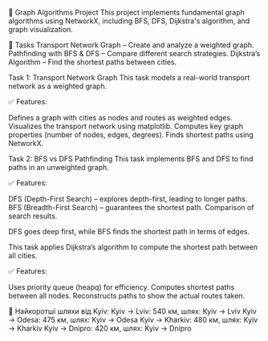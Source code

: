 🚀 Graph Algorithms Project
This project implements fundamental graph algorithms using NetworkX, including BFS, DFS, Dijkstra's algorithm, and graph visualization.

📌 Tasks
Transport Network Graph – Create and analyze a weighted graph.
Pathfinding with BFS & DFS – Compare different search strategies.
Dijkstra’s Algorithm – Find the shortest paths between cities.

Task 1: Transport Network Graph
This task models a real-world transport network as a weighted graph.

✅ Features:

Defines a graph with cities as nodes and routes as weighted edges.
Visualizes the transport network using matplotlib.
Computes key graph properties (number of nodes, edges, degrees).
Finds shortest paths using NetworkX.

Task 2: BFS vs DFS Pathfinding
This task implements BFS and DFS to find paths in an unweighted graph.

✅ Features:

DFS (Depth-First Search) – explores depth-first, leading to longer paths.
BFS (Breadth-First Search) – guarantees the shortest path.
Comparison of search results.

DFS goes deep first, while BFS finds the shortest path in terms of edges.

This task applies Dijkstra’s algorithm to compute the shortest path between all cities.

✅ Features:

Uses priority queue (heapq) for efficiency.
Computes shortest paths between all nodes.
Reconstructs paths to show the actual routes taken.

🚏 Найкоротші шляхи від Kyiv:
Kyiv → Lviv: 540 км, шлях: Kyiv → Lviv
Kyiv → Odesa: 475 км, шлях: Kyiv → Odesa
Kyiv → Kharkiv: 480 км, шлях: Kyiv → Kharkiv
Kyiv → Dnipro: 420 км, шлях: Kyiv → Dnipro
